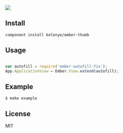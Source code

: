 
![](https://dl.dropbox.com/u/30162278/ember-thumb.png) 

Install
---

```
component install kelonye/ember-thumb
```

Usage
---

```javascript

var autofill = require('ember-autofill-fix');
App.ApplicationView = Ember.View.extend(autofill);

```


Example
---

    $ make example

License
---

MIT